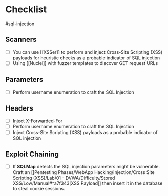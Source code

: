 # Checklist

#sql-injection

## Scanners

- [ ] You can use [[XSSer]] to perform and inject Cross-Site Scripting (XSS) payloads for heuristic checks as a probable indicator of SQL injection
- [ ] Using [[Nuclei]] with fuzzer templates to discover GET request URLs

## Parameters

- [ ] Perform username enumeration to craft the SQL Injection

## Headers

- [ ] Inject X-Forwarded-For
- [ ] Perform username enumeration to craft the SQL Injection
- [ ] Inject Cross-Site Scripting (XSS) payloads as a probable indicator of SQL injection

## Exploit Chaining

- [ ] If **SQLMap** detects the SQL injection parameters might be vulnerable. Craft an [[Pentesting Phases/WebApp Hacking/Injection/Cross Site Scripting (XSS)/Lab/01 - DVWA/Difficulty/Stored XSS/Low/Manual#^a7f343|XSS Payload]] then insert it in the database to steal cookie sessions.